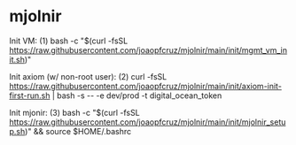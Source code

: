 # mjolnir

Init VM: (1) bash -c "$(curl -fsSL https://raw.githubusercontent.com/joaopfcruz/mjolnir/main/init/mgmt_vm_init.sh)"


Init axiom (w/ non-root user): (2) curl -fsSL https://raw.githubusercontent.com/joaopfcruz/mjolnir/main/init/axiom-init-first-run.sh | bash -s -- -e dev/prod -t digital_ocean_token 

Init mjonir: (3) bash -c "$(curl -fsSL https://raw.githubusercontent.com/joaopfcruz/mjolnir/main/init/mjolnir_setup.sh)" && source $HOME/.bashrc
